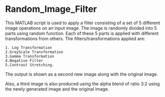 # Random_Image_Filter

This MATLAB script is used to apply a filter consisting of a set of 5 different image operations on an input image.
The image is randomly divided into 5 parts using random function. Each of these 5 parts is applied with different transformations from others.
The filters/transformations applied are:

    1. Log Transformation
    2.GreyScale Transformation
    3.Gamma Transformation
    4.Negative Filter
    5.Contrast Stretching.
  
The output is shown as a second new image along with the original image.

Also, a third image is also produced using the alpha blend of ratio 3:2 using the newly generated image and the original image.
